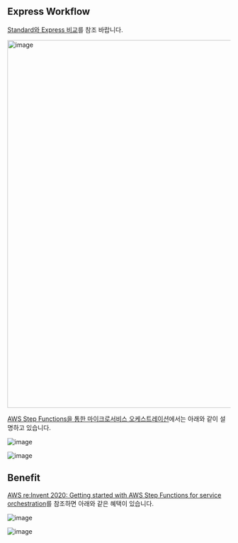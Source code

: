 
## Express Workflow

[Standard와 Express 비교](https://catalog.workshops.aws/stepfunctions/en-US/introduction/standard-express)를 참조 바랍니다. 

<img width="829" alt="image" src="https://user-images.githubusercontent.com/52392004/174420552-87dea08b-67f4-4d3c-b1fe-9a732519be10.png">

[AWS Step Functions을 통한 마이크로서비스 오케스트레이션](https://www.youtube.com/watch?v=sRXvADi4hmw)에서는 아래와 같이 설명하고 있습니다. 

![image](https://user-images.githubusercontent.com/52392004/174420754-acf0fe37-0a8a-4642-b650-b19eda23c36a.png)


![image](https://user-images.githubusercontent.com/52392004/174420740-f90c92cd-b1f1-4983-abd8-27614b476060.png)


## Benefit 

[AWS re:Invent 2020: Getting started with AWS Step Functions for service orchestration](https://www.youtube.com/watch?v=2zCvMcZTr1E)를 참조하면 아래와 같은 혜택이 있습니다. 

![image](https://user-images.githubusercontent.com/52392004/174420621-d9433670-a5de-4575-8b16-92c7937d01ef.png)


![image](https://user-images.githubusercontent.com/52392004/174420628-97f96033-6ded-4ba8-bf73-ae3922a94ad5.png)



